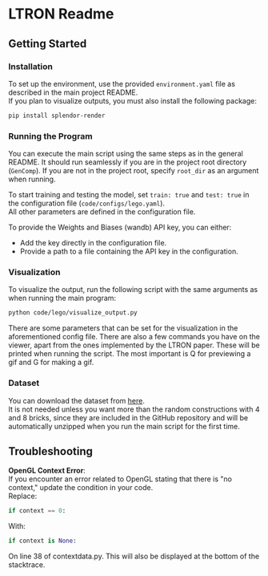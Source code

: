 
# LTRON Readme

## Getting Started

### Installation

To set up the environment, use the provided `environment.yaml` file as described in the main project README.  
If you plan to visualize outputs, you must also install the following package:

```bash
pip install splendor-render
```

### Running the Program

You can execute the main script using the same steps as in the general README. It should run seamlessly if you are in the project root directory (`GenComp`). If you are not in the project root, specify `root_dir` as an argument when running.

To start training and testing the model, set `train: true` and `test: true` in the configuration file (`code/configs/lego.yaml`).  
All other parameters are defined in the configuration file.

To provide the Weights and Biases (wandb) API key, you can either:
- Add the key directly in the configuration file.
- Provide a path to a file containing the API key in the configuration.

### Visualization

To visualize the output, run the following script with the same arguments as when running the main program:
```bash
python code/lego/visualize_output.py
```
There are some parameters that can be set for the visualization in the aforementioned config file. There are also a few commands you have on the viewer, apart from the ones implemented by the LTRON paper.
These will be printed when running the script. The most important is Q for previewing a gif and G for making a gif.

### Dataset

You can download the dataset from [here](https://github.com/aaronwalsman/ltron).  
It is not needed unless you want more than the random constructions with 4 and 8 bricks, since they are included in the GitHub repository and will be automatically unzipped when you run the main script for the first time.

## Troubleshooting

**OpenGL Context Error**:  
If you encounter an error related to OpenGL stating that there is "no context," update the condition in your code.  
Replace:
```python
if context == 0:
```
With:
```python
if context is None:
``` 
On line 38 of contextdata.py. This will also be displayed at the bottom of the stacktrace.
